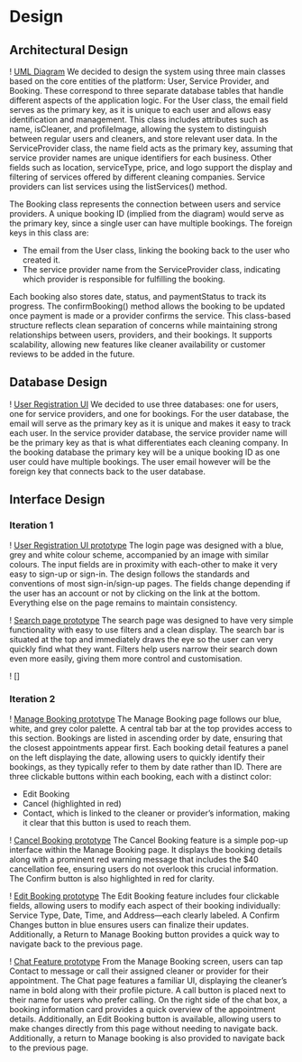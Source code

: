 # Design

## Architectural Design 
! [UML Diagram](Images/UML-data-diagram.png)
We decided to design the system using three main classes based on the core entities 
of the platform: User, Service Provider, and Booking. These correspond to three separate 
database tables that handle different aspects of the application logic. For the User class, 
the email field serves as the primary key, as it is unique to each user and allows easy identification 
and management. This class includes attributes such as name, isCleaner, and profileImage, allowing the 
system to distinguish between regular users and cleaners, and store relevant user data. In the ServiceProvider class, 
the name field acts as the primary key, assuming that service provider names are unique identifiers for each business.
Other fields such as location, serviceType, price, and logo support the display and filtering of services offered by 
different cleaning companies. Service providers can list services using the listServices() method. 

The Booking class represents the connection between users and service providers. A unique booking ID (implied from the diagram)
would serve as the primary key, since a single user can have multiple bookings. The foreign keys in this class are:
- The email from the User class, linking the booking back to the user who created it.
- The service provider name from the ServiceProvider class, indicating which provider is responsible for fulfilling the booking.

Each booking also stores date, status, and paymentStatus to track its progress. The confirmBooking() method allows the booking to
be updated once payment is made or a provider confirms the service. This class-based structure reflects clean separation of 
concerns while maintaining strong relationships between users, providers, and their bookings. It supports scalability, 
allowing new features like cleaner availability or customer reviews to be added in the future. 

## Database Design 
! [User Registration UI](Images/data-flow-diagram.png)
We decided to use three databases: one for users, one for service providers, and one
for bookings. For the user database, the email will serve as the primary key as it is
unique and makes it easy to track each user. In the service provider database, the
service provider name will be the primary key as that is what differentiates each
cleaning company. In the booking database the primary key will be a unique booking ID
as one user could have multiple bookings. The user email however will be the foreign
key that connects back to the user database. 

## Interface Design 

###  Iteration 1

! [User Registration UI prototype](../Images/login_ui_1.png)
The login page was designed with a blue, grey and white colour scheme, accompanied by
an image with similar colours. The input fields are in proximity with each-other to
make it very easy to sign-up or sign-in. The design follows the standards and conventions
of most sign-in/sign-up pages. The fields change depending if the user has an account or
not by clicking on the link at the bottom. Everything else on the page remains to maintain
consistency.

! [Search page prototype](../Images/search_ui_1.png)
The search page was designed to have very simple functionality with easy to use filters
and a clean display. The search bar is situated at the top and immediately draws the eye
so the user can very quickly find what they want. Filters help users narrow their 
search down even more easily, giving them more control and customisation. 

! []

### Iteration 2

! [Manage Booking prototype](../Images/managebooking_ui.png)
The Manage Booking page follows our blue, white, and grey color palette. A central tab bar at the top provides access 
to this section. Bookings are listed in ascending order by date, ensuring that the closest appointments appear first.
Each booking detail features a panel on the left displaying the date, allowing users to quickly identify their bookings,
as they typically refer to them by date rather than ID.
There are three clickable buttons within each booking, each with a distinct color:
- Edit Booking
- Cancel (highlighted in red)
- Contact, which is linked to the cleaner or provider’s information, making it clear that this button is used to reach them.

! [Cancel Booking prototype](../Images/cancelbooking_ui.png)
The Cancel Booking feature is a simple pop-up interface within the Manage Booking page. It displays the booking details 
along with a prominent red warning message that includes the $40 cancellation fee, ensuring users do not overlook this 
crucial information. The Confirm button is also highlighted in red for clarity.

! [Edit Booking prototype](../Images/editbooking_ui.png)
The Edit Booking feature includes four clickable fields, allowing users to modify each aspect of their 
booking individually: Service Type, Date, Time, and Address—each clearly labeled. A Confirm Changes button in blue 
ensures users can finalize their updates. Additionally, a Return to Manage Booking button provides a quick way to 
navigate back to the previous page.

! [Chat Feature prototype](../Images/chat_ui.png)
From the Manage Booking screen, users can tap Contact to message or call their assigned cleaner or provider 
for their appointment. The Chat page features a familiar UI, displaying the cleaner’s name in bold along with their 
profile picture. A call button is placed next to their name for users who prefer calling. On the right side of the chat 
box, a booking information card provides a quick overview of the appointment details. Additionally, an Edit Booking 
button is available, allowing users to make changes directly from this page without needing to navigate back.
Additionally, a return to Manage booking is also provided to navigate back to the previous page.